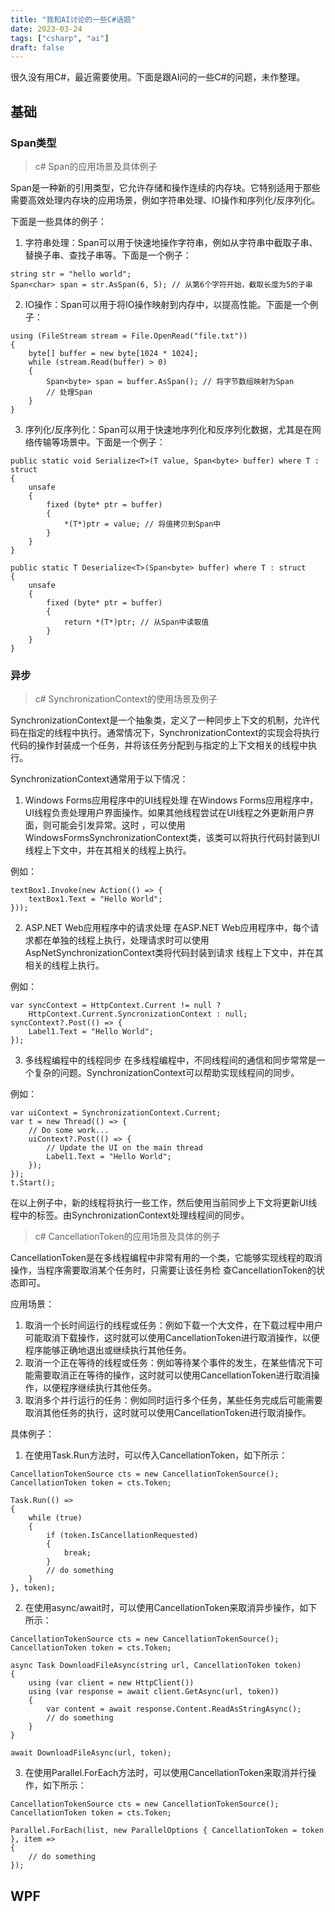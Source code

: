 ```yaml
---
title: "我和AI讨论的一些C#话题"
date: 2023-03-24
tags: ["csharp", "ai"]
draft: false
---
```

 很久没有用C#，最近需要使用。下面是跟AI问的一些C#的问题，未作整理。
## 基础
### Span类型
> c# Span的应用场景及具体例子

Span是一种新的引用类型，它允许存储和操作连续的内存块。它特别适用于那些需要高效处理内存块的应用场景，例如字符串处理、IO操作和序列化/反序列化。

下面是一些具体的例子：

1. 字符串处理：Span可以用于快速地操作字符串，例如从字符串中截取子串、替换子串、查找子串等。下面是一个例子：

```
string str = "hello world";
Span<char> span = str.AsSpan(6, 5); // 从第6个字符开始，截取长度为5的子串
```

2. IO操作：Span可以用于将IO操作映射到内存中，以提高性能。下面是一个例子：

```
using (FileStream stream = File.OpenRead("file.txt"))
{
    byte[] buffer = new byte[1024 * 1024];
    while (stream.Read(buffer) > 0)
    {
        Span<byte> span = buffer.AsSpan(); // 将字节数组映射为Span
        // 处理Span
    }
}
```

3. 序列化/反序列化：Span可以用于快速地序列化和反序列化数据，尤其是在网络传输等场景中。下面是一个例子：

```
public static void Serialize<T>(T value, Span<byte> buffer) where T : struct
{
    unsafe
    {
        fixed (byte* ptr = buffer)
        {
            *(T*)ptr = value; // 将值拷贝到Span中
        }
    }
}

public static T Deserialize<T>(Span<byte> buffer) where T : struct
{
    unsafe
    {
        fixed (byte* ptr = buffer)
        {
            return *(T*)ptr; // 从Span中读取值
        }
    }
}
```
### 异步
> c#  SynchronizationContext的使用场景及例子

SynchronizationContext是一个抽象类，定义了一种同步上下文的机制，允许代码在指定的线程中执行。通常情况下，SynchronizationContext的实现会将执行代码的操作封装成一个任务，并将该任务分配到与指定的上下文相关的线程中执行。

SynchronizationContext通常用于以下情况：

1. Windows Forms应用程序中的UI线程处理
在Windows Forms应用程序中，UI线程负责处理用户界面操作。如果其他线程尝试在UI线程之外更新用户界面，则可能会引发异常。这时
，可以使用WindowsFormsSynchronizationContext类，该类可以将执行代码封装到UI线程上下文中，并在其相关的线程上执行。

例如：

```
textBox1.Invoke(new Action(() => {
    textBox1.Text = "Hello World";
}));
```

2. ASP.NET Web应用程序中的请求处理
在ASP.NET Web应用程序中，每个请求都在单独的线程上执行，处理请求时可以使用AspNetSynchronizationContext类将代码封装到请求
线程上下文中，并在其相关的线程上执行。

例如：

```
var syncContext = HttpContext.Current != null ?
    HttpContext.Current.SyncronizationContext : null;
syncContext?.Post(() => {
    Label1.Text = "Hello World";
});
```

3. 多线程编程中的线程同步
在多线程编程中，不同线程间的通信和同步常常是一个复杂的问题。SynchronizationContext可以帮助实现线程间的同步。

例如：

```
var uiContext = SynchronizationContext.Current;
var t = new Thread(() => {
    // Do some work...
    uiContext?.Post(() => {
        // Update the UI on the main thread
        Label1.Text = "Hello World";
    });
});
t.Start();
```

在以上例子中，新的线程将执行一些工作，然后使用当前同步上下文将更新UI线程中的标签。由SynchronizationContext处理线程间的同步。

> c# CancellationToken的应用场景及具体的例子

CancellationToken是在多线程编程中非常有用的一个类，它能够实现线程的取消操作，当程序需要取消某个任务时，只需要让该任务检
查CancellationToken的状态即可。

应用场景：
1. 取消一个长时间运行的线程或任务：例如下载一个大文件，在下载过程中用户可能取消下载操作，这时就可以使用CancellationToken进行取消操作，以便程序能够正确地退出或继续执行其他任务。
2. 取消一个正在等待的线程或任务：例如等待某个事件的发生，在某些情况下可能需要取消正在等待的操作，这时就可以使用CancellationToken进行取消操作，以便程序继续执行其他任务。
3. 取消多个并行运行的任务：例如同时运行多个任务，某些任务完成后可能需要取消其他任务的执行，这时就可以使用CancellationToken进行取消操作。

具体例子：
1. 在使用Task.Run方法时，可以传入CancellationToken，如下所示：

```
CancellationTokenSource cts = new CancellationTokenSource();
CancellationToken token = cts.Token;

Task.Run(() =>
{
    while (true)
    {
        if (token.IsCancellationRequested)
        {
            break;
        }
        // do something
    }
}, token);
```

2. 在使用async/await时，可以使用CancellationToken来取消异步操作，如下所示：

```
CancellationTokenSource cts = new CancellationTokenSource();
CancellationToken token = cts.Token;

async Task DownloadFileAsync(string url, CancellationToken token)
{
    using (var client = new HttpClient())
    using (var response = await client.GetAsync(url, token))
    {
        var content = await response.Content.ReadAsStringAsync();
        // do something
    }
}

await DownloadFileAsync(url, token);
```

3. 在使用Parallel.ForEach方法时，可以使用CancellationToken来取消并行操作，如下所示：

```
CancellationTokenSource cts = new CancellationTokenSource();
CancellationToken token = cts.Token;

Parallel.ForEach(list, new ParallelOptions { CancellationToken = token }, item =>
{
    // do something
});
```

## WPF

